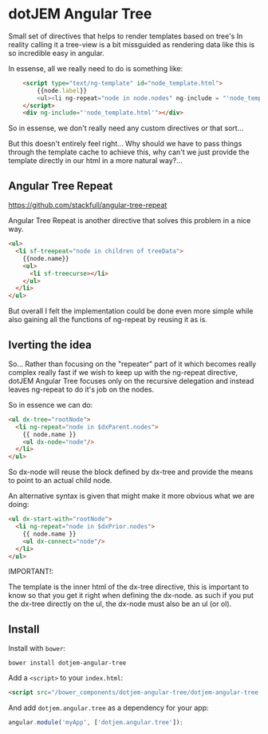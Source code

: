 dotJEM Angular Tree
===================

Small set of directives that helps to render templates based on tree's
In reality calling it a tree-view is a bit missguided as rendering data like this is so incredible easy in angular.

In essense, all we really need to do is something like:

```html
    <script type="text/ng-template" id="node_template.html">
        {{node.label}} 
        <ul><li ng-repeat="node in node.nodes" ng-include = "'node_template.html'" ></li></ul>
    </script>
    <div ng-include="'node_template.html'"></div>
```

So in essense, we don't really need any custom directives or that sort...

But this doesn't entirely feel right... Why should we have to pass things through the template cache to achieve this, why can't we just provide the template directly in our html in a more natural way?...

Angular Tree Repeat
-------------------

https://github.com/stackfull/angular-tree-repeat

Angular Tree Repeat is another directive that solves this problem in a nice way.

```html
<ul>
  <li sf-treepeat="node in children of treeData">
    {{node.name}}
    <ul>
      <li sf-treecurse></li>
    </ul>
  </li>
</ul>
```

But overall I felt the implementation could be done even more simple while also gaining all the functions of ng-repeat by reusing it as is.

Iverting the idea
-----------------

So... Rather than focusing on the "repeater" part of it which becomes really complex really fast if we wish to keep up with the ng-repeat directive, dotJEM Angular Tree focuses only on the recursive delegation and instead leaves ng-repeat to do it's job on the nodes.

So in essence we can do:

```html
<ul dx-tree="rootNode">
  <li ng-repeat="node in $dxParent.nodes">
    {{ node.name }}
    <ul dx-node="node"/>
  </li>
</ul>
```

So dx-node will reuse the block defined by dx-tree and provide the means to point to an actual child node.

An alternative syntax is given that might make it more obvious what we are doing:

```html
<ul dx-start-with="rootNode">
  <li ng-repeat="node in $dxPrior.nodes">
    {{ node.name }}
    <ul dx-connect="node"/>
  </li>
</ul>
```

IMPORTANT!:

The template is the inner html of the dx-tree directive, this is important to know so that you get it right when defining the dx-node. as such if you put the dx-tree directly on the ul, the dx-node must also be an ul (or ol).

## Install

Install with `bower`:

```shell
bower install dotjem-angular-tree
```

Add a `<script>` to your `index.html`:

```html
<script src="/bower_components/dotjem-angular-tree/dotjem-angular-tree.js"></script>
```

And add `dotjem.angular.tree` as a dependency for your app:

```javascript
angular.module('myApp', ['dotjem.angular.tree']);
```

